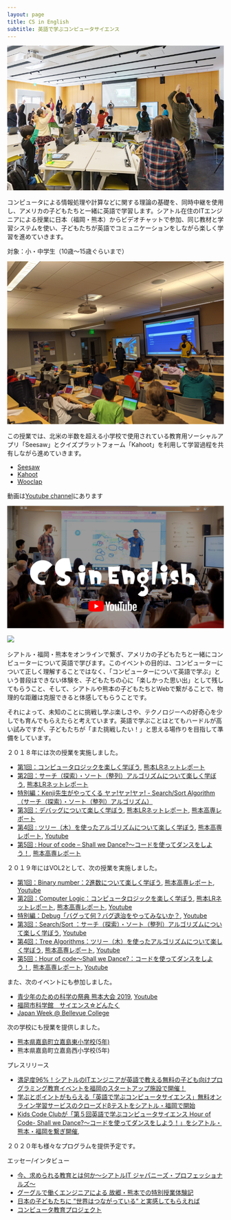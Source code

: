 ```yaml
---
layout: page
title: CS in English
subtitle: 英語で学ぶコンピュータサイエンス
---
```


![Tree Pose](/img/tree.jpg)

コンピュータによる情報処理や計算などに関する理論の基礎を、同時中継を使用し、アメリカの子どもたちと一緒に英語で学習します。シアトル在住のITエンジニアによる授業に日本（福岡・熊本）からビデオチャットで参加、同じ教材と学習システムを使い、子どもたちが英語でコミュニケーションをしながら楽しく学習を進めていきます。

対象：小・中学生（10歳～15歳ぐらいまで）

![Kahoot](/img/201912Kahoot.jpg)

この授業では、北米の半数を超える小学校で使用されている教育用ソーシャルアプリ「Seesaw」とクイズプラットフォーム「Kahoot」を利用して学習過程を共有しながら進めていきます。
- [Seesaw](https://web.seesaw.me/)
- [Kahoot](https://kahoot.com/)
- [Wooclap](https://wooclap.com)

動画は[Youtube
channel](https://www.youtube.com/channel/UCyCSSAU2C8m7Zo_QZnbbiSw)にあります


[![](/img/youtubelogo.png)](https://www.youtube.com/channel/UCyCSSAU2C8m7Zo_QZnbbiSw)

[![](http://img.youtube.com/vi/MyIARnSaYX8/0.jpg)](http://www.youtube.com/watch?v=MyIARnSaYX8)

シアトル・福岡・熊本をオンラインで繋ぎ、アメリカの子どもたちと一緒にコンピューターについて英語で学びます。このイベントの目的は、コンピューターについて正しく理解することではなく、「コンピューターについて英語で学ぶ」という普段はできない体験を、子どもたちの心に「楽しかった思い出」として残してもらうこと、そして、シアトルや熊本の子どもたちとWebで繋がることで、物理的な距離は克服できると体感してもらうことです。

それによって、未知のことに挑戦し学ぶ楽しさや、テクノロジーへの好奇心を少しでも育んでもらえたらと考えています。英語で学ぶことはとてもハードルが高い試みですが、子どもたちが「また挑戦したい！」と思える場作りを目指して準備をしています。

２０１８年には次の授業を実施しました。

- [第1回：コンピュータロジックを楽しく学ぼう](https://kidscodeclub.jp/computer-science_20180422_report/), [熊本LRネットレポート](https://www.kumalr.net/2018/05/1.html)
- [第2回：サーチ（探索）・ソート（整列）アルゴリズムについて楽しく学ぼう](https://kidscodeclub.jp/computer-science_20180617/), [熊本LRネットレポート](https://www.kumalr.net/2018/06/2.html)
- [特別編：Kenji先生がやってくる ヤァ!ヤァ!ヤァ! - Search/Sort Algorithm（サーチ（探索）・ソート（整列）アルゴリズム）](https://sijp.org/sort-search-algorithm-in-kumamoto-ja/)
- [第3回：デバッグについて楽しく学ぼう](https://kidscodeclub.jp/computer-science_20181021_report/), [熊本LRネットレポート](https://www.kumalr.net/2018/11/3.html), [熊本高専レポート](https://www.hi.kumamoto-nct.ac.jp/?p=1384)
- [第4回 : ツリー（木）を使ったアルゴリズムについて楽しく学ぼう](https://sijp.org/event-report-tree-algorithm-lets-play-with-trees/), [熊本高専レポート](https://www.hi.kumamoto-nct.ac.jp/?p=1466), [Youtube](https://www.youtube.com/watch?v=p3vnokhSh9s&list=PLi-qDeIYZnYlBlmsSfo9c_cDpXK24Ya57)
- [第5回 : Hour of code – Shall we Dance?～コードを使ってダンスをしよう！](https://sijp.org/code-org-hour-of-code/), [熊本高専レポート](https://www.hi.kumamoto-nct.ac.jp/?p=1492)

２０１９年にはVOL2として、次の授業を実施しました。

- [第1回：Binary number：2進数について楽しく学ぼう](https://www.facebook.com/kidscodeclubjp/videos/650221085391145), [熊本高専レポート](https://www.hi.kumamoto-nct.ac.jp/?p=1571), [Youtube](https://www.youtube.com/watch?v=zng4mn4_rYo&list=PLi-qDeIYZnYnDtZSXHB2-l91A_DPlqp4N)
- [第2回：Computer Logic：コンピュータロジックを楽しく学ぼう](https://kidscodeclub.jp/cs-in-english-2-2-report/), [熊本LRネットレポート](https://www.kumalr.net/2019/05/2019-2.html), [熊本高専レポート](https://www.hi.kumamoto-nct.ac.jp/?p=1593), [Youtube](https://www.youtube.com/watch?v=fDA3LNzl-Hk&list=PLi-qDeIYZnYmVhJPB4W7vWc8-QI5mI9Zh)
- [特別編：Debug「バグって何？バグ退治をやってみないか？](https://sijp.org/fukuoka-debug-class-report/), [Youtube](https://www.youtube.com/watch?v=eo_ow36xQN8&list=PLi-qDeIYZnYkdPk5THpTP3PMnezPpFl3d)
- [第3回：Search/Sort ：サーチ（探索）・ソート（整列）アルゴリズムについて楽しく学ぼう](https://sijp.org/921-search-sort-algorithms-ja/), [Youtube](https://www.youtube.com/watch?v=uu_LmRhW0kg&list=PLi-qDeIYZnYkb8pIcBZzgUNj2_iv63plL)
- [第4回：Tree Algorithms：ツリー（木）を使ったアルゴリズムについて楽しく学ぼう](https://www.facebook.com/kidscodeclubjp/posts/1206481019522801), [熊本高専レポート](https://www.hi.kumamoto-nct.ac.jp/?p=1653), [Youtube](https://www.youtube.com/watch?v=_mD-xRaOgR0&list=PLi-qDeIYZnYlhcKwbAckU6OC-3r9vQ86u)
- [第5回：Hour of code～Shall we Dance?：コードを使ってダンスをしよう！](https://www.csinenglish.club/2019-12-07-hour-of-code/), [熊本高専レポート](https://www.hi.kumamoto-nct.ac.jp/?p=1660), [Youtube](https://www.youtube.com/watch?v=C55Y4OjHTRQ&list=PLi-qDeIYZnYn3NWv5kNNwDhRVIQ66Nj8g)

また、次のイベントにも参加しました。
- [青少年のための科学の祭典 熊本大会 2019](https://www.kumalr.net/2019/08/cs-in-english.html), [Youtube](https://www.youtube.com/watch?v=0WLa02NBlHY&list=PLi-qDeIYZnYmDcvnikPvZbMMea66FYYLY)
- [福岡市科学館　サイエンス☆どんたく](https://www.fukuokacity-kagakukan.jp/activity/2019/10/112114.html)
- [Japan Week @ Bellevue College](https://studentweb.bellevuecollege.edu/japan-week/japan-week-schedule-2/)

次の学校にも授業を提供しました。
- [熊本県嘉島町立嘉島東小学校(5年)](https://www.town.kumamoto-kashima.lg.jp/q/aview/1/2042.html)
- 熊本県嘉島町立嘉島西小学校(5年)

プレスリリース
- [満足度96%！シアトルのITエンジニアが英語で教える無料の子ども向けプログラミング教育イベントを福岡のスタートアップ施設で開催！](https://prtimes.jp/main/html/rd/p/000000004.000036248.html)
- [学ぶとポイントがもらえる「英語で学ぶコンピュータサイエンス」無料オンライン学習サービスのクローズドβテストをシアトル・福岡で開始](https://prtimes.jp/main/html/rd/p/000000003.000036248.html)
- [Kids Code Clubが「第５回英語で学ぶコンピュータサイエンス Hour of Code- Shall we Dance?～コードを使ってダンスをしよう！」をシアトル・熊本・福岡を繋ぎ開催](https://prtimes.jp/main/html/rd/p/000000002.000036248.html), 

２０２０年も様々なプログラムを提供予定です。

エッセー/インタビュー
- [今、求められる教育とは何か～シアトルIT ジャパニーズ・プロフェッショナルズ～](https://www.soysource.net/2019/01/why-is-stem-education-so-important/)
- [グーグルで働くエンジニアによる 故郷・熊本での特別授業体験記](https://internet.watch.impress.co.jp/docs/imreboot/column/1100805.html)
- [日本の子どもたちに ”世界はつながっている” と実感してもらえれば](https://www.junglecity.com/kids/kids-learn/sijp-offers-english-computer-science-classes/)
- [コンピュータ教育プロジェクト](https://www.junglecity.com/people/essay-stem-education/)